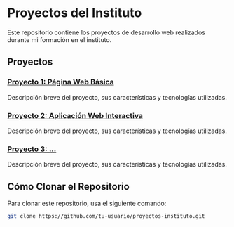 # Proyectos del Instituto

Este repositorio contiene los proyectos de desarrollo web realizados durante mi formación en el instituto.

## Proyectos

### [Proyecto 1: Página Web Básica](./proyecto1)
Descripción breve del proyecto, sus características y tecnologías utilizadas.

### [Proyecto 2: Aplicación Web Interactiva](./proyecto2)
Descripción breve del proyecto, sus características y tecnologías utilizadas.

### [Proyecto 3: ...](./proyecto3)
Descripción breve del proyecto, sus características y tecnologías utilizadas.

## Cómo Clonar el Repositorio

Para clonar este repositorio, usa el siguiente comando:

```sh
git clone https://github.com/tu-usuario/proyectos-instituto.git

